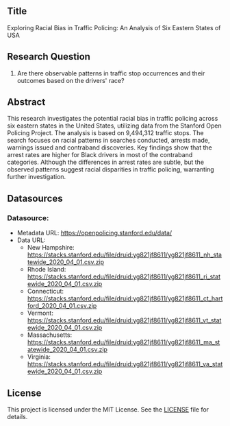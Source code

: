 ## Title
<!-- Title of my Project-->
Exploring Racial Bias in Traffic Policing: An Analysis of Six Eastern States of USA

## Research Question

<!-- This is the question I want find answer based on the Data I have -->
1. Are there observable patterns in traffic stop occurrences and their outcomes based on the drivers' race?

## Abstract

This research investigates the potential racial bias in traffic policing across six eastern states in the United States, utilizing data from the Stanford Open Policing Project. The analysis is based on 9,494,312 traffic stops. The search focuses on racial patterns in searches conducted, arrests made, warnings issued and contraband discoveries. Key findings show that the arrest rates are higher for Black drivers in most of the contraband categories. Although the differences in arrest rates are subtle, but the observed patterns suggest racial disparities in traffic policing, warranting further investigation.


## Datasources

<!-- Describe each datasources you plan to use in a section. Use the prefic "DatasourceX" where X is the id of the datasource. -->

### Datasource: 
* Metadata URL: https://openpolicing.stanford.edu/data/
* Data URL:
    - New Hampshire: https://stacks.stanford.edu/file/druid:yg821jf8611/yg821jf8611_nh_statewide_2020_04_01.csv.zip
    - Rhode Island: https://stacks.stanford.edu/file/druid:yg821jf8611/yg821jf8611_ri_statewide_2020_04_01.csv.zip
    - Connecticut: https://stacks.stanford.edu/file/druid:yg821jf8611/yg821jf8611_ct_hartford_2020_04_01.csv.zip
    - Vermont: https://stacks.stanford.edu/file/druid:yg821jf8611/yg821jf8611_vt_statewide_2020_04_01.csv.zip
    - Massachusetts: https://stacks.stanford.edu/file/druid:yg821jf8611/yg821jf8611_ma_statewide_2020_04_01.csv.zip
    - Virginia: https://stacks.stanford.edu/file/druid:yg821jf8611/yg821jf8611_va_statewide_2020_04_01.csv.zip

## License

This project is licensed under the MIT License. See the [LICENSE](LICENSE) file for details.
